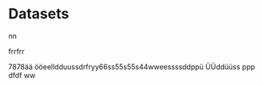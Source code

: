 

# Datasets




nn





frrfrr




7878ää
ööeelldduussdrfryy66ss55s55s44wweessssddppü
ÜÜddüüss
ppp
dfdf
ww
